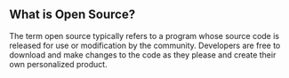 ## What is Open Source? ##

The term open source typically refers to a program whose source code is released for use or modification by the community. Developers are free to download and make changes to the code as they please and create their own personalized product.
